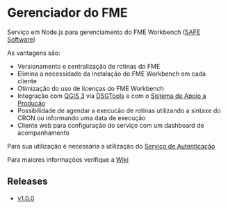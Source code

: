 ﻿# Gerenciador do FME

Serviço em Node.js para gerenciamento do FME Workbench ([SAFE Software](https://www.safe.com/))

As vantagens são:
* Versionamento e centralização de rotinas do FME
* Elimina a necessidade da instalação do FME Workbench em cada cliente
* Otimização do uso de licenças do FME Workbench
* Integração com [QGIS 3](https://www.qgis.org/) via [DSGTools](https://github.com/dsgoficial/DsgTools) e com o [Sistema de Apoio a Produção](https://github.com/1cgeo/sap)
* Possibilidade de agendar a execucão de rotinas utilizando a sintaxe do CRON ou informando uma data de execução
* Cliente web para configuração do serviço com um dashboard de acompanhamento

Para sua utilização é necessária a utilização do [Serviço de Autenticação](https://github.com/1cgeo/auth_server)

Para maiores informações verifique a [Wiki](https://github.com/1cgeo/gerenciador_fme/wiki)

## Releases

* [v1.0.0](https://github.com/1cgeo/gerenciador_fme/tree/v1.0.0)